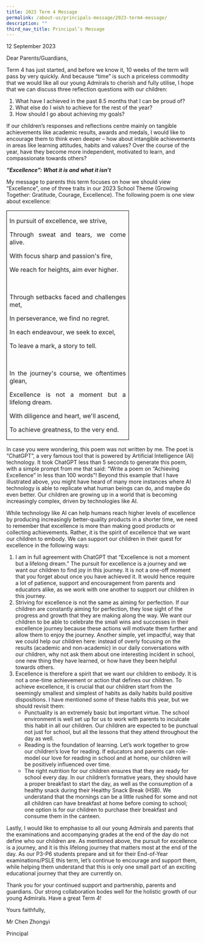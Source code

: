 ```yaml
---
title: 2023 Term 4 Message
permalink: /about-us/principals-message/2023-term4-message/
description: ""
third_nav_title: Principal’s Message
---
```

12 September 2023 

Dear Parents/Guardians,

Term 4 has just started, and before we know it, 10 weeks of the term will pass by very quickly. And because “time” is such a priceless commodity that we would like all our young Admirals to cherish and fully utilise, I hope that we can discuss three reflection questions with our children:

1. What have I achieved in the past 8.5 months that I can be proud of?
2. What else do I wish to achieve for the rest of the year?
3. How should I go about achieving my goals? 

If our children’s responses and reflections centre mainly on tangible achievements like academic results, awards and medals, I would like to encourage them to think even deeper – how about intangible achievements in areas like learning attitudes, habits and values? Over the course of the year, have they become more independent, motivated to learn, and compassionate towards others? 

***“Excellence”: What it is and what it isn’t***

My message to parents this term focuses on how we should view “Excellence”, one of three traits in our 2023 School Theme (Growing Together: Gratitude, Courage, Excellence). The following poem is one view about excellence:    

<table class="MsoTableGrid" border="1" cellspacing="0" cellpadding="0" style="border-collapse:collapse;border:none;mso-border-alt:solid windowtext .5pt;
 mso-yfti-tbllook:1184;mso-padding-alt:0cm 5.4pt 0cm 5.4pt"><tbody><tr style="mso-yfti-irow:0;mso-yfti-firstrow:yes;mso-yfti-lastrow:yes"><td width="306" valign="top" style="width:229.25pt;border:solid windowtext 1.0pt;
  mso-border-alt:solid windowtext .5pt;padding:0cm 5.4pt 0cm 5.4pt"><p class="MsoNormal" style="margin-bottom:0cm;text-align:justify;text-justify:
  inter-ideograph;line-height:normal"><span lang="EN-SG">In pursuit of excellence, we strive,</span></p><p class="MsoNormal" style="margin-bottom:0cm;text-align:justify;text-justify:
  inter-ideograph;line-height:normal"><span lang="EN-SG">Through sweat and tears, we come alive.</span></p><p class="MsoNormal" style="margin-bottom:0cm;text-align:justify;text-justify:
  inter-ideograph;line-height:normal"><span lang="EN-SG">With focus sharp and passion's fire,</span></p><p class="MsoNormal" style="margin-bottom:0cm;text-align:justify;text-justify:
  inter-ideograph;line-height:normal"><span lang="EN-SG">We reach for heights, aim ever higher.</span></p><p class="MsoNormal" style="margin-bottom:0cm;text-align:justify;text-justify:
  inter-ideograph;line-height:normal"><span lang="EN-SG">&nbsp;</span></p><p class="MsoNormal" style="margin-bottom:0cm;text-align:justify;text-justify:
  inter-ideograph;line-height:normal"><span lang="EN-SG">Through setbacks faced and challenges met,</span></p><p class="MsoNormal" style="margin-bottom:0cm;text-align:justify;text-justify:
  inter-ideograph;line-height:normal"><span lang="EN-SG">In perseverance, we find no regret.</span></p><p class="MsoNormal" style="margin-bottom:0cm;text-align:justify;text-justify:
  inter-ideograph;line-height:normal"><span lang="EN-SG">In each endeavour, we seek to excel,</span></p><p class="MsoNormal" style="margin-bottom:0cm;text-align:justify;text-justify:
  inter-ideograph;line-height:normal"><span lang="EN-SG">To leave a mark, a story to tell.</span></p><p class="MsoNormal" style="margin-bottom:0cm;text-align:justify;text-justify:
  inter-ideograph;line-height:normal"><span lang="EN-SG">&nbsp;</span></p><p class="MsoNormal" style="margin-bottom:0cm;text-align:justify;text-justify:
  inter-ideograph;line-height:normal"><span lang="EN-SG">In the journey's course, we oftentimes glean,</span></p><p class="MsoNormal" style="margin-bottom:0cm;text-align:justify;text-justify:
  inter-ideograph;line-height:normal"><span lang="EN-SG">Excellence is not a moment but a lifelong dream.</span></p><p class="MsoNormal" style="margin-bottom:0cm;text-align:justify;text-justify:
  inter-ideograph;line-height:normal"><span lang="EN-SG">With diligence and heart, we'll ascend,</span></p><p class="MsoNormal" style="margin-bottom:0cm;text-align:justify;text-justify:
  inter-ideograph;line-height:normal"><span lang="EN-SG">To achieve greatness, to the very end.</span></p><p class="MsoNormal" style="margin-bottom:0cm;text-align:justify;text-justify:  inter-ideograph;line-height:normal"><span lang="EN-SG"></span></p></td></tr></tbody></table>

In case you were wondering, this poem was not written by me.  The poet is “ChatGPT”, a very famous tool that is powered by Artificial Intelligence (AI) technology.  It took ChatGPT less than 5 seconds to generate this poem, with a simple prompt from me that said: “Write a poem on “Achieving Excellence” in less than 100 words”! Beyond this example that I have illustrated above, you might have heard of many more instances where AI technology is able to replicate what human beings can do, and maybe do even better.  Our children are growing up in a world that is becoming increasingly complex, driven by technologies like AI. 

While technology like AI can help humans reach higher levels of excellence by producing increasingly better-quality products in a shorter time, we need to remember that excellence is more than making good products or collecting achievements. Rather, it is the spirit of excellence that we want our children to embody. We can support our children in their quest for excellence in the following ways:

1. I am in full agreement with ChatGPT that “Excellence is not a moment but a lifelong dream.” The pursuit for excellence is a journey and we want our children to find joy in this journey. It is not a one-off moment that you forget about once you have achieved it. It would hence require a lot of patience, support and encouragement from parents and educators alike, as we work with one another to support our children in this journey. 
2. Striving for excellence is not the same as aiming for perfection. If our children are constantly aiming for perfection, they lose sight of the progress and growth that they are making along the way. We want our children to be able to celebrate the small wins and successes in their excellence journey because these actions will motivate them further and allow them to enjoy the journey. Another simple, yet impactful, way that we could help our children here: instead of overly focusing on the results (academic and non-academic) in our daily conversations with our children, why not ask them about one interesting incident in school, one new thing they have learned, or how have they been helpful towards others.
3. Excellence is therefore a spirit that we want our children to embody. It is not a one-time achievement or action that defines our children. To achieve excellence, it is crucial that our children start from the seemingly smallest and simplest of habits as daily habits build positive dispositions. I have mentioned some of these habits this year, but we should revisit them: 
	*  Punctuality is an extremely basic but important virtue. The school environment is well set up for us to work with parents to inculcate this habit in all our children. Our children are expected to be punctual not just for school, but all the lessons that they attend throughout the day as well. 
	*  Reading is the foundation of learning. Let’s work together to grow our children’s love for reading. If educators and parents can role-model our love for reading in school and at home, our children will be positively influenced over time.
	*  The right nutrition for our children ensures that they are ready for school every day. In our children’s formative years, they should have a proper breakfast to start the day, as well as the consumption of a healthy snack during their Healthy Snack Break (HSB). We understand that the mornings can be a little rushed for some and not all children can have breakfast at home before coming to school; one option is for our children to purchase their breakfast and consume them in the canteen. 

Lastly, I would like to emphasise to all our young Admirals and parents that the examinations and accompanying grades at the end of the day do not define who our children are.  As mentioned above, the pursuit for excellence is a journey, and it is this lifelong journey that matters most at the end of the day. As our P3-P6 students prepare and sit for their End-of-Year examinations/PSLE this term, let’s continue to encourage and support them, while helping them understand that this is only one small part of an exciting educational journey that they are currently on.  

Thank you for your continued support and partnership, parents and guardians. Our strong collaboration bodes well for the holistic growth of our young Admirals.  Have a great Term 4! 

 
Yours faithfully,

Mr Chen Zhongyi

Principal



